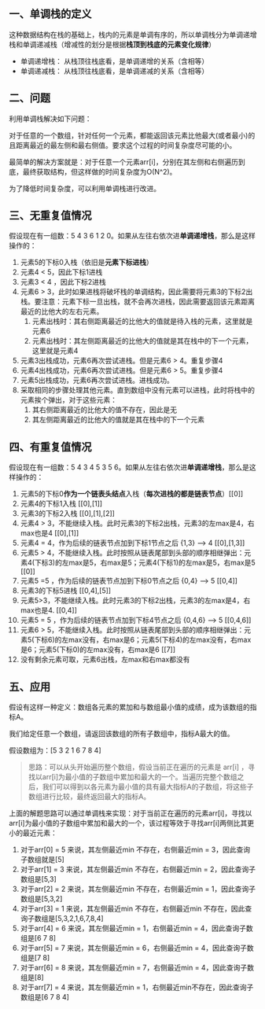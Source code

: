 ## 一、单调栈的定义

这种数据结构在栈的基础上，栈内的元素是单调有序的，所以单调栈分为单调递增栈和单调递减栈（增减性的划分是根据**栈顶到栈底的元素变化规律**）

- 单调递增栈： 从栈顶往栈底看，是单调递增的关系（含相等）
- 单调递减栈： 从栈顶往栈底看，是单调递减的关系（含相等）



## 二、问题

利用单调栈解决如下问题：

对于任意的一个数组，针对任何一个元素，都能返回该元素比他最大(或者最小)的且距离最近的最左侧和最右侧值。要求这个过程的时间复杂度尽可能的小。

最简单的解决方案就是：对于任意一个元素arr[i]，分别在其左侧和右侧遍历到底，最终获取结构，但这样做的时间复杂度为O(N^2)。

为了降低时间复杂度，可以利用单调栈进行改进。

## 三、无重复值情况

假设现在有一组数：5 4 3 6 1 2 0。如果从左往右依次进**单调递增栈**，那么是这样操作的：

1. 元素5的下标0入栈（依旧是**元素下标进栈**）
2. 元素4 < 5，因此下标1进栈
3. 元素3 < 4 ，因此下标2进栈
4. 元素6 > 3，此时如果进栈将破坏栈的单调结构，因此需要将元素3的下标2出栈。要注意：元素下标一旦出栈，就不会再次进栈，因此需要返回该元素距离最近的比他大的左右元素。
   1. 元素出栈时：其右侧距离最近的比他大的值就是待入栈的元素，这里就是元素6
   2. 元素出栈时：其左侧距离最近的比他大的值就是其在栈中的下一个元素，这里就是元素4
5. 元素3出栈成功，元素6再次尝试进栈。但是元素6 > 4。重复步骤4
6. 元素4出栈成功，元素6再次尝试进栈。但是元素6 > 5。重复步骤4
7. 元素5出栈成功，元素6再次尝试进栈。进栈成功。
8. 采取相同的步骤处理其他元素。直到数组中没有元素可以进栈，此时将栈中的元素挨个弹出，对于这些元素：
   1. 其右侧距离最近的比他大的值不存在，因此是无
   2. 其左侧距离最近的比他大的值就是其在栈中的下一个元素

## 四、有重复值情况

假设现在有一组数：5 4 3 4 5 3 5 6。如果从左往右依次进**单调递增栈**，那么是这样操作的：

1. 元素5的下标0**作为一个链表头结点**入栈（**每次进栈的都是链表节点**）[[0]]
2. 元素4的下标1入栈  [[0],[1]]
3. 元素3的下标2入栈   [[0],[1],[2]]
4. 元素4 > 3，不能继续入栈。此时元素3的下标2出栈，元素3的左max是4，右max也是4  [[0],[1]]
5. 元素4 = 4，作为后续的链表节点加到下标1节点之后 {1,3} --> 4   [[0],[1,3]]
6. 元素5 > 4，不能继续入栈。此时按照从链表尾部到头部的顺序相继弹出：元素4(下标3)的左max是5，右max是5；元素4(下标1)的左max是5，右max是5   [[0]]
7. 元素5 =5 ，作为后续的链表节点加到下标0节点之后 {0,4} --> 5   [[0,4]]
8. 元素3的下标5进栈   [[0,4],[5]]
9. 元素5>3，不能继续入栈。此时元素3的下标2出栈，元素3的左max是4，右max也是4.  [[0,4]]
10. 元素5 = 5 ，作为后续的链表节点加到下标4节点之后 {0,4,6} --> 5   [[0,4,6]]
11. 元素6 > 5，不能继续入栈。此时按照从链表尾部到头部的顺序相继弹出：元素5(下标6)的左max没有，右max是6；元素5(下标4)的左max没有，右max是6；元素5(下标0)的左max没有，右max是6       [[7]]
12. 没有剩余元素可取，元素6出栈，左max和右max都没有

## 五、应用

假设有这样一种定义：数组各元素的累加和与数组最小值的成绩，成为该数组的指标A。

我们给定任意一个数组，请返回该数组的所有子数组中，指标A最大的值。

假设数组为：[5 3 2 1 6 7 8 4]

> 思路：可以从头开始遍历整个数组，假设当前正在遍历的元素是 arr[i] ，寻找以arr[i]为最小值的子数组中累加和最大的一个。当遍历完整个数组之后，我们可以得到以各元素为最小值的具有最大指标A的子数组，将这些子数组进行比较，最终返回最大的指标A。

上面的解题思路可以通过单调栈来实现：对于当前正在遍历的元素arr[i]，寻找以arr[i]为最小值的子数组中累加和最大的一个，该过程等效于寻找arr[i]两侧比其更小的最近元素：

1. 对于arr[0] = 5 来说，其左侧最近min 不存在，右侧最近min = 3，因此查询子数组就是[5]
2. 对于arr[1] = 3 来说，其左侧最近min 不存在，右侧最近min = 2，因此查询子数组是[5,3]
3. 对于arr[2] = 2 来说，其左侧最近min 不存在，右侧最近min = 1，因此查询子数组是[5,3,2]
4. 对于arr[3] = 1 来说，其左侧最近min 不存在，右侧最近min 不存在，因此查询子数组是[5,3,2,1,6,7,8,4]
5. 对于arr[4] = 6 来说，其左侧最近min = 1，右侧最近min = 4，因此查询子数组是[6 7 8]
6. 对于arr[5] = 7 来说，其左侧最近min = 6，右侧最近min = 4，因此查询子数组是[7 8]
7. 对于arr[6] = 8 来说，其左侧最近min = 7，右侧最近min = 4，因此查询子数组是[8]
8. 对于arr[7] = 4 来说，其左侧最近min = 1，右侧最近min不存在，因此查询子数组是[6 7 8 4]